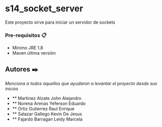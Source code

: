#  s14_socket_server

Este proyecto sirve para iniciar un servidor de sockets


### Pre-requisitos 📋

- Mínimo JRE 1.8
- Maven última versión 

## Autores ✒️

_Menciona a todos aquellos que ayudaron a levantar el proyecto desde sus inicios_

* ** Martinez Alzate John Alejandro
* ** Norena Arenas Yeferson Eduardo
* ** Ortiz Gutierrez Raul Enrique
* ** Salazar Gallego Kevin De Jesus
* ** Fajardo Barragan Leidy Marcela
